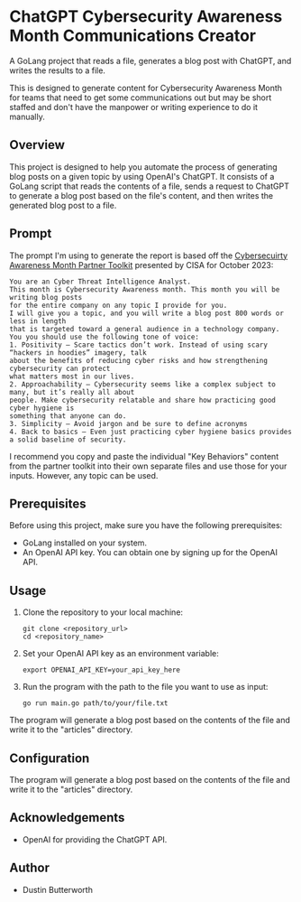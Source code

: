 # ChatGPT Cybersecurity Awareness Month Communications Creator

A GoLang project that reads a file, generates a blog post with ChatGPT, and writes the results to a file.

This is designed to generate content for Cybersecurity Awareness Month for teams 
that need to get some communications out but may be short staffed and don't have 
the manpower or writing experience to do it manually. 

## Overview

This project is designed to help you automate the process of generating blog posts on a given topic by using OpenAI's ChatGPT. It consists of a GoLang script that reads the contents of a file, sends a request to ChatGPT to generate a blog post based on the file's content, and then writes the generated blog post to a file.

## Prompt

The prompt I'm using to generate the report is based off the [Cybersecuirty Awareness Month Partner Toolkit](https://www.cisa.gov/sites/default/files/2023-09/Cybersecurity%20Awareness%20Month%202023%20Toolkit%20Guide%20FINAL_508c.pdf) presented by CISA for October 2023:

```
You are an Cyber Threat Intelligence Analyst.
This month is Cybersecurity Awareness month. This month you will be writing blog posts
for the entire company on any topic I provide for you. 
I will give you a topic, and you will write a blog post 800 words or less in length
that is targeted toward a general audience in a technology company.
You you should use the following tone of voice:
1. Positivity – Scare tactics don’t work. Instead of using scary “hackers in hoodies” imagery, talk
about the benefits of reducing cyber risks and how strengthening cybersecurity can protect
what matters most in our lives.
2. Approachability – Cybersecurity seems like a complex subject to many, but it’s really all about
people. Make cybersecurity relatable and share how practicing good cyber hygiene is
something that anyone can do.
3. Simplicity – Avoid jargon and be sure to define acronyms
4. Back to basics – Even just practicing cyber hygiene basics provides a solid baseline of security. 
```

I recommend you copy and paste the individual "Key Behaviors" content from the 
partner toolkit into their own separate files and use those for your inputs. 
However, any topic can be used.

## Prerequisites

Before using this project, make sure you have the following prerequisites:

- GoLang installed on your system.
- An OpenAI API key. You can obtain one by signing up for the OpenAI API.

## Usage

1. Clone the repository to your local machine:

   ```shell
   git clone <repository_url>
   cd <repository_name>
   ```
2. Set your OpenAI API key as an environment variable:

    ```shell 
    export OPENAI_API_KEY=your_api_key_here
    ```

3. Run the program with the path to the file you want to use as input:

    ```shell 
    go run main.go path/to/your/file.txt
    ```

The program will generate a blog post based on the contents of the file and write it to the "articles" directory.

## Configuration 

The program will generate a blog post based on the contents of the file and write it to the "articles" directory.

## Acknowledgements

* OpenAI for providing the ChatGPT API.

## Author 

* Dustin Butterworth
